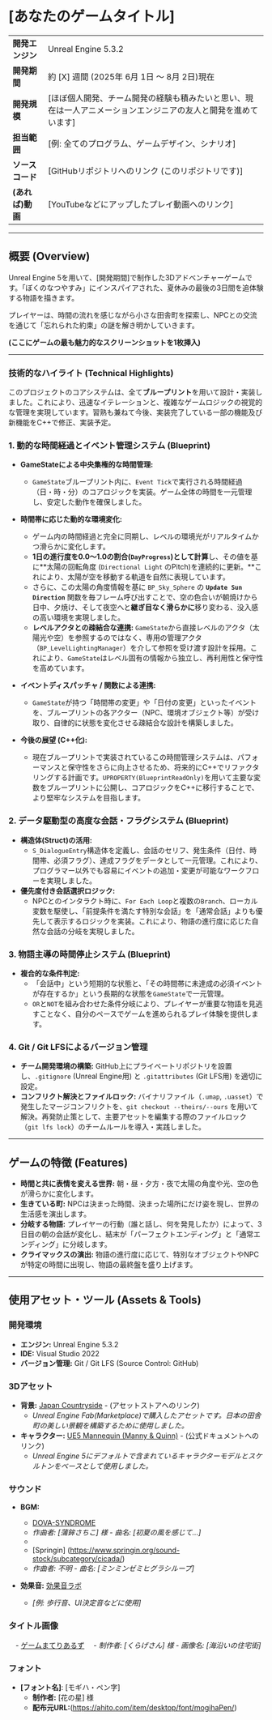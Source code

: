 # [あなたのゲームタイトル]

| | |
| :--- | :--- |
| **開発エンジン** | Unreal Engine 5.3.2 |
| **開発期間** | 約 [X] 週間 (2025年 6月 1日 ～ 8月 2日)現在 |
| **開発規模** | [ほぼ個人開発、チーム開発の経験も積みたいと思い、現在は一人アニメーションエンジニアの友人と開発を進めています]|
| **担当範囲** | [例: 全てのプログラム、ゲームデザイン、シナリオ] |
| **ソースコード** | [GitHubリポジトリへのリンク (このリポジトリです)] |
| **(あれば)動画** | [YouTubeなどにアップしたプレイ動画へのリンク] |

---
## 概要 (Overview)
Unreal Engine 5を用いて、[開発期間]で制作した3Dアドベンチャーゲームです。「ぼくのなつやすみ」にインスパイアされた、夏休みの最後の3日間を追体験する物語を描きます。

プレイヤーは、時間の流れを感じながら小さな田舎町を探索し、NPCとの交流を通じて「忘れられた約束」の謎を解き明かしていきます。

**(ここにゲームの最も魅力的なスクリーンショットを1枚挿入)**

---
### 技術的なハイライト (Technical Highlights)

このプロジェクトのコアシステムは、全て**ブループリント**を用いて設計・実装しました。これにより、迅速なイテレーションと、複雑なゲームロジックの視覚的な管理を実現しています。習熟も兼ねて今後、実装完了している一部の機能及び新機能をC++で修正、実装予定。

### 1. 動的な時間経過とイベント管理システム (Blueprint)

- **GameStateによる中央集権的な時間管理:**
  - `GameState`ブループリント内に、`Event Tick`で実行される時間経過（日・時・分）のコアロジックを実装。ゲーム全体の時間を一元管理し、安定した動作を確保しました。

- **時間帯に応じた動的な環境変化:**
  - ゲーム内の時間経過と完全に同期し、レベルの環境光がリアルタイムかつ滑らかに変化します。
  - **1日の進行度を0.0～1.0の割合(`DayProgress`)として計算**し、その値を基に**太陽の回転角度 (`Directional Light` のPitch)を連続的に更新。**これにより、太陽が空を移動する軌道を自然に表現しています。
  - さらに、この太陽の角度情報を基に `BP_Sky_Sphere` の **`Update Sun Direction`** 関数を毎フレーム呼び出すことで、空の色合いが朝焼けから日中、夕焼け、そして夜空へと**継ぎ目なく滑らかに**移り変わる、没入感の高い環境を実現しました。
  - **レベルアクタとの疎結合な連携:** `GameState`から直接レベルのアクタ（太陽光や空）を参照するのではなく、専用の管理アクタ（`BP_LevelLightingManager`）を介して参照を受け渡す設計を採用。これにより、`GameState`はレベル固有の情報から独立し、再利用性と保守性を高めています。

- **イベントディスパッチャ / 関数による連携:**
  - `GameState`が持つ「時間帯の変更」や「日付の変更」といったイベントを、ブループリントの各アクター（NPC、環境オブジェクト等）が受け取り、自律的に状態を変化させる疎結合な設計を構築しました。
- **今後の展望 (C++化):**
  - 現在ブループリントで実装されているこの時間管理システムは、パフォーマンスと保守性をさらに向上させるため、将来的にC++でリファクタリングする計画です。`UPROPERTY(BlueprintReadOnly)`を用いて主要な変数をブループリントに公開し、コアロジックをC++に移行することで、より堅牢なシステムを目指します。

### 2. **データ駆動型の高度な会話・フラグシステム (Blueprint)**
- **構造体(Struct)の活用:**
  - `S_DialogueEntry`構造体を定義し、会話のセリフ、発生条件（日付、時間帯、必須フラグ）、達成フラグをデータとして一元管理。これにより、プログラマー以外でも容易にイベントの追加・変更が可能なワークフローを実現しました。
- **優先度付き会話選択ロジック:**
  - NPCとのインタラクト時に、`For Each Loop`と複数の`Branch`、ローカル変数を駆使し、「前提条件を満たす特別な会話」を「通常会話」よりも優先して表示するロジックを実装。これにより、物語の進行度に応じた自然な会話の分岐を実現しました。

### 3. **物語主導の時間停止システム (Blueprint)**
- **複合的な条件判定:**
  - 「会話中」という短期的な状態と、「その時間帯に未達成の必須イベントが存在するか」という長期的な状態を`GameState`で一元管理。
  - `OR`と`NOT`を組み合わせた条件分岐により、プレイヤーが重要な物語を見逃すことなく、自分のペースでゲームを進められるプレイ体験を提供します。

### 4. **Git / Git LFSによるバージョン管理**
- **チーム開発環境の構築:** GitHub上にプライベートリポジトリを設置し、`.gitignore` (Unreal Engine用) と `.gitattributes` (Git LFS用) を適切に設定。
- **コンフリクト解決とファイルロック:** バイナリファイル（`.umap`, `.uasset`）で発生したマージコンフリクトを、`git checkout --theirs/--ours` を用いて解決。再発防止策として、主要アセットを編集する際のファイルロック（`git lfs lock`）のチームルールを導入・実践しました。

---
## ゲームの特徴 (Features)

- **時間と共に表情を変える世界:** 朝・昼・夕方・夜で太陽の角度や光、空の色が滑らかに変化します。
- **生きている町:** NPCは決まった時間、決まった場所にだけ姿を現し、世界の生活感を演出します。
- **分岐する物語:** プレイヤーの行動（誰と話し、何を発見したか）によって、3日目の朝の会話が変化し、結末が「パーフェクトエンディング」と「通常エンディング」に分岐します。
- **クライマックスの演出:** 物語の進行度に応じて、特別なオブジェクトやNPCが特定の時間に出現し、物語の最終盤を盛り上げます。

---
## 使用アセット・ツール (Assets & Tools)

### 開発環境
- **エンジン:** Unreal Engine 5.3.2
- **IDE:** Visual Studio 2022
- **バージョン管理:** Git / Git LFS (Source Control: GitHub)

### 3Dアセット
- **背景:** [Japan Countryside](https://www.unrealengine.com/marketplace/ja/product/japan-countryside) - (アセットストアへのリンク)
  - *Unreal Engine Fab(Marketplace)で購入したアセットです。日本の田舎町の美しい景観を構築するために使用しました。*
- **キャラクター:** [UE5 Mannequin (Manny & Quinn)](https://docs.unrealengine.com/5.0/ja/real-time-character-rigging-with-control-rig-in-unreal-engine/) - (公式ドキュメントへのリンク)
  - *Unreal Engine 5にデフォルトで含まれているキャラクターモデルとスケルトンをベースとして使用しました。*


### サウンド
- **BGM:**
  - [DOVA-SYNDROME](https://dova-s.jp/bgm/play18917.html)
  - *作曲者: [蒲鉾さちこ] 様 - 曲名: [初夏の風を感じて…]*
  - 
  - [Springin] (https://www.springin.org/sound-stock/subcategory/cicada/)
  - *作曲者: 不明 - 曲名: [ミンミンゼミヒグラシループ]*

- **効果音:** [効果音ラボ](https://soundeffect-lab.info/)
  - *[例: 歩行音、UI決定音などに使用]*

### タイトル画像
　- [ゲームまてりあるず](https://game-materials.com/seaside-residential-area/)
　- *制作者: [くらげさん] 様 - 画像名: [海沿いの住宅街]*

### フォント
- **[フォント名]**: [モギハ・ペン字]
  - **制作者:** [花の星] 様
  - **配布元URL:**(https://ahito.com/item/desktop/font/mogihaPen/)
